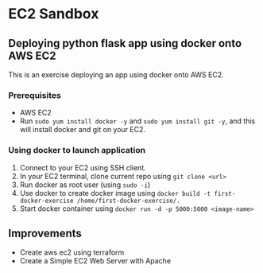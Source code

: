 # EC2 Sandbox

## Deploying python flask app using docker onto AWS EC2
This is an exercise deploying an app using docker onto AWS EC2. 

### Prerequisites
- AWS EC2 
- Run ```sudo yum install docker -y``` and ```sudo yum install git -y```, and this will install docker and git on your EC2. 

### Using docker to launch application
1. Connect to your EC2 using SSH client. 
2. In your EC2 terminal, clone current repo using ```git clone <url>```
3. Run docker as root user (using ```sudo -i```)
4. Use docker to create docker image using ```docker build -t first-docker-exercise /home/first-docker-exercise/.```
5. Start docker container using ```docker run -d -p 5000:5000 <image-name>```


## Improvements 
- Create aws ec2 using terraform 
- Create a Simple EC2 Web Server with Apache

